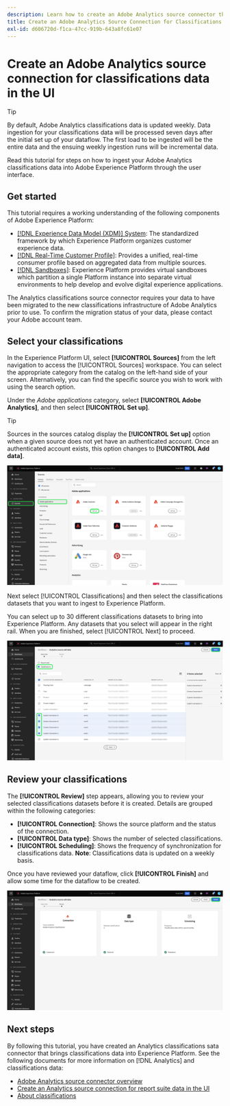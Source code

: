 ```yaml
---
description: Learn how to create an Adobe Analytics source connector the UI to bring classifications data into Adobe Experience Platform.
title: Create an Adobe Analytics Source Connection for Classifications Data in the UI
exl-id: d606720d-f1ca-47cc-919b-643a8fc61e07
---
```

# Create an Adobe Analytics source connection for classifications data in the UI

>[!TIP]
>
>By default, Adobe Analytics classifications data is updated weekly. Data ingestion for your classifications data will be processed seven days after the initial set up of your dataflow. The first load to be ingested will be the entire data and the ensuing weekly ingestion runs will be incremental data.

Read this tutorial for steps on how to ingest your Adobe Analytics classifications data into Adobe Experience Platform through the user interface.

## Get started

This tutorial requires a working understanding of the following components of Adobe Experience Platform:

* [[!DNL Experience Data Model (XDM)] System](../../../../../xdm/home.md): The standardized framework by which Experience Platform organizes customer experience data.
* [[!DNL Real-Time Customer Profile]](../../../../../profile/home.md): Provides a unified, real-time consumer profile based on aggregated data from multiple sources.
* [[!DNL Sandboxes]](../../../../../sandboxes/home.md): Experience Platform provides virtual sandboxes which partition a single Platform instance into separate virtual environments to help develop and evolve digital experience applications.

The Analytics classifications source connector requires your data to have been migrated to the new classifications infrastructure of Adobe Analytics prior to use. To confirm the migration status of your data, please contact your Adobe account team.

## Select your classifications

In the Experience Platform UI, select **[!UICONTROL Sources]** from the left navigation to access the [!UICONTROL Sources] workspace. You can select the appropriate category from the catalog on the left-hand side of your screen. Alternatively, you can find the specific source you wish to work with using the search option.

Under the *Adobe applications* category, select **[!UICONTROL Adobe Analytics]**, and then select **[!UICONTROL Set up]**.

>[!TIP]
>
>Sources in the sources catalog display the **[!UICONTROL Set up]** option when a given source does not yet have an authenticated account. Once an authenticated account exists, this option changes to **[!UICONTROL Add data]**.

![The sources catalog in the Experience Platform UI with the Adobe Analytics source selected.](../../../../images/tutorials/create/classifications/catalog.png)

Next select [!UICONTROL Classifications] and then select the classifications datasets that you want to ingest to Experience Platform.

You can select up to 30 different classifications datasets to bring into Experience Platform. Any datasets that you select will appear in the right rail. When you are finished, select [!UICONTROL Next] to proceed.

![The classifications page with several classifications datasets selected.](../../../../images/tutorials/create/classifications/select.png)

## Review your classifications

The **[!UICONTROL Review]** step appears, allowing you to review your selected classifications datasets before it is created. Details are grouped within the following categories:

* **[!UICONTROL Connection]**: Shows the source platform and the status of the connection.
* **[!UICONTROL Data type]**: Shows the number of selected classifications.
* **[!UICONTROL Scheduling]**: Shows the frequency of synchronization for classifications data. **Note**: Classifications data is updated on a weekly basis.

Once you have reviewed your dataflow, click **[!UICONTROL Finish]** and allow some time for the dataflow to be created.

![The review page for Adobe Analytics classifications data.](../../../../images/tutorials/create/classifications/review.png)

## Next steps

By following this tutorial, you have created an Analytics classifications sata connector that brings classifications data into Experience Platform. See the following documents for more information on [!DNL Analytics] and classifications data:

* [Adobe Analytics source connector overview](../../../../connectors/adobe-applications/analytics.md)
* [Create an Analytics source connection for report suite data in the UI](./analytics.md)
* [About classifications](https://experienceleague.adobe.com/docs/analytics/components/classifications/c-classifications.html)
